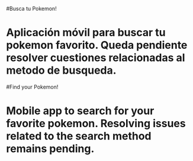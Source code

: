 #Busca tu Pokemon!
# Aplicación móvil para buscar tu pokemon favorito. Queda pendiente resolver cuestiones relacionadas al metodo de busqueda.

#Find your Pokemon!
# Mobile app to search for your favorite pokemon. Resolving issues related to the search method remains pending.
